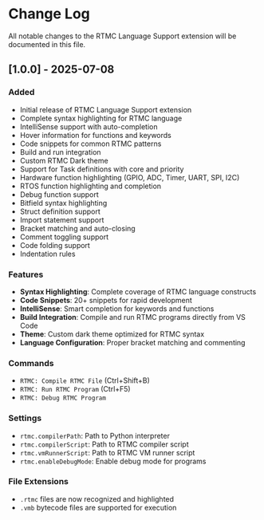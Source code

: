 # Change Log

All notable changes to the RTMC Language Support extension will be documented in this file.

## [1.0.0] - 2025-07-08

### Added
- Initial release of RTMC Language Support extension
- Complete syntax highlighting for RTMC language
- IntelliSense support with auto-completion
- Hover information for functions and keywords
- Code snippets for common RTMC patterns
- Build and run integration
- Custom RTMC Dark theme
- Support for Task definitions with core and priority
- Hardware function highlighting (GPIO, ADC, Timer, UART, SPI, I2C)
- RTOS function highlighting and completion
- Debug function support
- Bitfield syntax highlighting
- Struct definition support
- Import statement support
- Bracket matching and auto-closing
- Comment toggling support
- Code folding support
- Indentation rules

### Features
- **Syntax Highlighting**: Complete coverage of RTMC language constructs
- **Code Snippets**: 20+ snippets for rapid development
- **IntelliSense**: Smart completion for keywords and functions
- **Build Integration**: Compile and run RTMC programs directly from VS Code
- **Theme**: Custom dark theme optimized for RTMC syntax
- **Language Configuration**: Proper bracket matching and commenting

### Commands
- `RTMC: Compile RTMC File` (Ctrl+Shift+B)
- `RTMC: Run RTMC Program` (Ctrl+F5)
- `RTMC: Debug RTMC Program`

### Settings
- `rtmc.compilerPath`: Path to Python interpreter
- `rtmc.compilerScript`: Path to RTMC compiler script
- `rtmc.vmRunnerScript`: Path to RTMC VM runner script
- `rtmc.enableDebugMode`: Enable debug mode for programs

### File Extensions
- `.rtmc` files are now recognized and highlighted
- `.vmb` bytecode files are supported for execution
